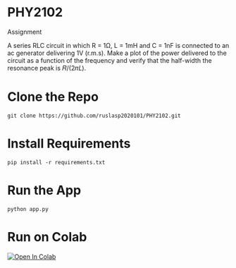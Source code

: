 # PHY2102
Assignment

<p>
  A series RLC circuit in which R = 1Ω, L = 1mH and C = 1nF is connected to an ac
generator delivering 1V (r.m.s). Make a plot of the power delivered to the circuit as a
function of the frequency and verify that the half-width the resonance peak is 𝑅/(2𝜋𝐿).
</p>

# Clone the Repo
```
git clone https://github.com/ruslasp2020101/PHY2102.git
```

# Install Requirements
```
pip install -r requirements.txt
```

# Run the App 
```
python app.py
```

# Run on Colab

[![Open In Colab](https://colab.research.google.com/assets/colab-badge.svg)](https://colab.research.google.com/github/ruslasp2020101/PHY2102/blob/main/ASP-19-20-101-4772.ipynb)
